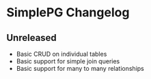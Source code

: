 # SimplePG Changelog

Unreleased
---------------------
* Basic CRUD on individual tables
* Basic support for simple join queries
* Basic support for many to many relationships
